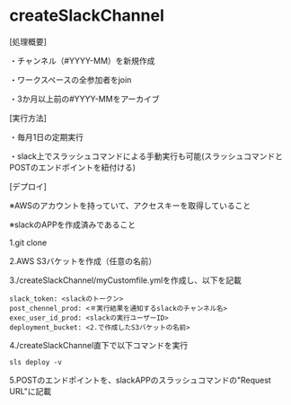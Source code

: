 # createSlackChannel
[処理概要]

・チャンネル（#YYYY-MM）を新規作成

・ワークスペースの全参加者をjoin

・3か月以上前の#YYYY-MMをアーカイブ

[実行方法]

・毎月1日の定期実行

・slack上でスラッシュコマンドによる手動実行も可能(スラッシュコマンドとPOSTのエンドポイントを紐付ける)

[デプロイ]

※AWSのアカウントを持っていて、アクセスキーを取得していること

※slackのAPPを作成済みであること

1.git clone

2.AWS S3バケットを作成（任意の名前）

3./createSlackChannel/myCustomfile.ymlを作成し、以下を記載
```
slack_token: <slackのトークン>
post_chennel_prod: <＃実行結果を通知するslackのチャンネル名>
exec_user_id_prod: <slackの実行ユーザーID>
deployment_bucket: <2.で作成したS3バケットの名前>
```

4./createSlackChannel直下で以下コマンドを実行
```
sls deploy -v
```

5.POSTのエンドポイントを、slackAPPのスラッシュコマンドの"Request URL"に記載


